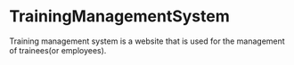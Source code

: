 # TrainingManagementSystem
Training management system is a website that is used for the management of trainees(or employees).
